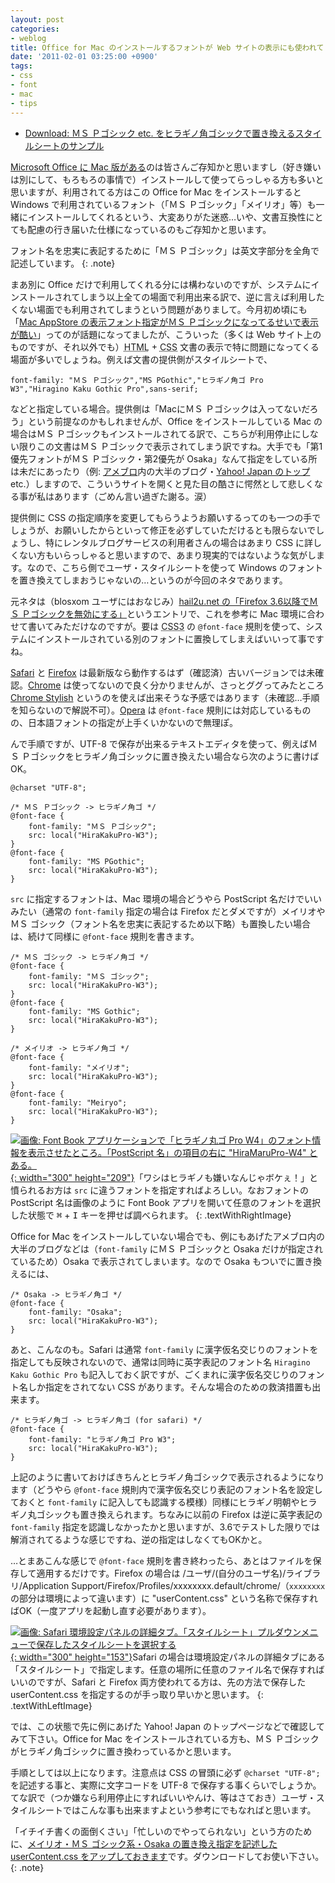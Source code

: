 ```yaml
---
layout: post
categories:
- weblog
title: Office for Mac のインストールするフォントが Web サイトの表示にも使われてしまうのはユーザ・スタイルシートで回避できるよ、というお話
date: '2011-02-01 03:25:00 +0900'
tags:
- css
- font
- mac
- tips
---
```

* [Download: ＭＳ Ｐゴシック etc. をヒラギノ角ゴシックで置き換えるスタイルシートのサンプル](/download/userContent.css)

[Microsoft Office に Mac 版がある][1]のは皆さんご存知かと思いますし（好き嫌いは別にして、もろもろの事情で）インストールして使ってらっしゃる方も多いと思いますが、利用されてる方はこの Office for Mac をインストールすると Windows で利用されているフォント（「ＭＳ Ｐゴシック」「メイリオ」等）も一緒にインストールしてくれるという、大変ありがた迷惑…いや、文書互換性にとても配慮の行き届いた仕様になっているのもご存知かと思います。

フォント名を忠実に表記するために「ＭＳ Ｐゴシック」は英文字部分を全角で記述しています。
{: .note}

まあ別に Office だけで利用してくれる分には構わないのですが、システムにインストールされてしまう以上全ての場面で利用出来る訳で、逆に言えば利用したくない場面でも利用されてしまうという問題がありまして。今月初め頃にも「[Mac AppStore の表示フォント指定がＭＳ Ｐゴシックになってるせいで表示が酷い][2]」ってのが話題になってましたが、こういった（多くは Web サイト上のものですが、それ以外でも）<abbr title="Hyper Text Markup Language">HTML</abbr> + <abbr title="Cascading Style Sheets">CSS</abbr> 文書の表示で特に問題になってくる場面が多いでしょうね。例えば文書の提供側がスタイルシートで、

    font-family: "ＭＳ Ｐゴシック","MS PGothic","ヒラギノ角ゴ Pro W3","Hiragino Kaku Gothic Pro",sans-serif;

などと指定している場合。提供側は「MacにＭＳ Ｐゴシックは入ってないだろう」という前提なのかもしれませんが、Office をインストールしている Mac の場合はＭＳ Ｐゴシックもインストールされてる訳で、こちらが利用停止にしない限りこの文書はＭＳ Ｐゴシックで表示されてしまう訳ですね。大手でも「第1優先フォントがＭＳ Ｐゴシック・第2優先が Osaka」なんて指定をしている所は未だにあったり（例: [アメブロ][3]内の大半のブログ・[Yahoo! Japan のトップ][4] etc.）しますので、こういうサイトを開くと見た目の酷さに愕然として悲しくなる事が私はあります（ごめん言い過ぎた謝る。涙）

提供側に <abbr>CSS</abbr> の指定順序を変更してもらうようお願いするってのも一つの手でしょうが、お願いしたからといって修正を必ずしていただけるとも限らないでしょうし、特にレンタルブログサービスの利用者さんの場合はあまり <abbr>CSS</abbr> に詳しくない方もいらっしゃると思いますので、あまり現実的ではないような気がします。なので、こちら側でユーザ・スタイルシートを使って Windows のフォントを置き換えてしまおうじゃないの…というのが今回のネタであります。

<!-- more -->

元ネタは（blosxom ユーザにはおなじみ）[hail2u.net の「Firefox 3.6以降でＭＳ Ｐゴシックを無効にする」][5]というエントリで、これを参考に Mac 環境に合わせて書いてみただけなのですが。要は <abbr title="Cascading Style Sheets Level3">CSS3</abbr> の `@font-face` 規則を使って、システムにインストールされている別のフォントに置換してしまえばいいって事ですね。

[Safari][6] と [Firefox][7] は最新版なら動作するはず（確認済）古いバージョンでは未確認。[Chrome][8] は使ってないので良く分かりませんが、さっとググってみたところ [Chrome Stylish][9] というのを使えば出来そうな予感ではあります（未確認…手順を知らないので解説不可）。[Opera][10] は `@font-face` 規則には対応しているものの、日本語フォントの指定が上手くいかないので無理ぽ。

んで手順ですが、UTF-8 で保存が出来るテキストエディタを使って、例えばＭＳ Ｐゴシックをヒラギノ角ゴシックに置き換えたい場合なら次のように書けばOK。

    @charset "UTF-8";
    
    /* ＭＳ Ｐゴシック -> ヒラギノ角ゴ */
    @font-face {
        font-family: "ＭＳ Ｐゴシック";
        src: local("HiraKakuPro-W3");
    }
    @font-face {
        font-family: "MS PGothic";
        src: local("HiraKakuPro-W3");
    }

`src` に指定するフォントは、Mac 環境の場合どうやら PostScript 名だけでいいみたい（通常の `font-family` 指定の場合は Firefox だとダメですが）メイリオやＭＳ ゴシック（フォント名を忠実に表記するため以下略）も置換したい場合は、続けて同様に `@font-face` 規則を書きます。

    /* ＭＳ ゴシック -> ヒラギノ角ゴ */
    @font-face {
        font-family: "ＭＳ ゴシック";
        src: local("HiraKakuPro-W3");
    }
    @font-face {
        font-family: "MS Gothic";
        src: local("HiraKakuPro-W3");
    }
    
    /* メイリオ -> ヒラギノ角ゴ */
    @font-face {
        font-family: "メイリオ";
        src: local("HiraKakuPro-W3");
    }
    @font-face {
        font-family: "Meiryo";
        src: local("HiraKakuPro-W3");
    }

[![画像: Font Book アプリケーションで「ヒラギノ丸ゴ Pro W4」のフォント情報を表示させたところ。「PostScript 名」の項目の右に &quot;HiraMaruPro-W4&quot; とある。](/images/t/weblog-2011013101_1.png){: width="300" height="209"}](/images/o/weblog-2011013101_1.png)「ワシはヒラギノも嫌いなんじゃボケぇ！」と憤られるお方は `src` に違うフォントを指定すればよろしい。なおフォントの PostScript 名は画像のように Font Book アプリを開いて任意のフォントを選択した状態で <kbd>⌘</kbd> + <kbd>I</kbd> キーを押せば調べられます。
{: .textWithRightImage}

Office for Mac をインストールしていない場合でも、例にもあげたアメブロ内の大半のブログなどは（`font-family` にＭＳ Ｐゴシックと Osaka だけが指定されているため）Osaka で表示されてしまいます。なので Osaka もついでに置き換えるには、

    /* Osaka -> ヒラギノ角ゴ */
    @font-face {
        font-family: "Osaka";
        src: local("HiraKakuPro-W3");
    }

あと、こんなのも。Safari は通常 `font-family` に漢字仮名交じりのフォントを指定しても反映されないので、通常は同時に英字表記のフォント名 `Hiragino Kaku Gothic Pro` も記入しておく訳ですが、ごくまれに漢字仮名交じりのフォント名しか指定をされてない <abbr>CSS</abbr> があります。そんな場合のための救済措置も出来ます。

    /* ヒラギノ角ゴ -> ヒラギノ角ゴ (for safari) */
    @font-face {
        font-family: "ヒラギノ角ゴ Pro W3";
        src: local("HiraKakuPro-W3");
    }

上記のように書いておけばきちんとヒラギノ角ゴシックで表示されるようになります（どうやら `@font-face` 規則内で漢字仮名交じり表記のフォント名を設定しておくと `font-family` に記入しても認識する模様）同様にヒラギノ明朝やヒラギノ丸ゴシックも置き換えられます。ちなみに以前の Firefox は逆に英字表記の `font-family` 指定を認識しなかったかと思いますが、3.6でテストした限りでは解消されてるような感じですね、逆の指定はしなくてもOKかと。

…とまあこんな感じで `@font-face` 規則を書き終わったら、あとはファイルを保存して適用するだけです。Firefox の場合は /ユーザ/(自分のユーザ名)/ライブラリ/Application Support/Firefox/Profiles/xxxxxxxx.default/chrome/（`xxxxxxxx` の部分は環境によって違います）に "userContent.css" という名称で保存すればOK（一度アプリを起動し直す必要があります）。

[![画像: Safari 環境設定パネルの詳細タブ。「スタイルシート」プルダウンメニューで保存したスタイルシートを選択する](/images/t/weblog-2011013101_2.png){: width="300" height="153"}](/images/o/weblog-2011013101_2.png)Safari の場合は環境設定パネルの詳細タブにある「スタイルシート」で指定します。任意の場所に任意のファイル名で保存すればいいのですが、Safari と Firefox 両方使われてる方は、先の方法で保存した userContent.css を指定するのが手っ取り早いかと思います。
{: .textWithLeftImage}

では、この状態で先に例にあげた Yahoo! Japan のトップページなどで確認してみて下さい。Office for Mac をインストールされている方も、ＭＳ Ｐゴシックがヒラギノ角ゴシックに置き換わっているかと思います。

手順としては以上になります。注意点は <abbr>CSS</abbr> の冒頭に必ず `@charset "UTF-8";` を記述する事と、実際に文字コードを UTF-8 で保存する事くらいでしょうか。てな訳で（つか嫌なら利用停止にすればいいやんけ、等はさておき）ユーザ・スタイルシートではこんな事も出来ますよという参考にでもなればと思います。

「イチイチ書くの面倒くさい」「忙しいのでやってられない」という方のために、[メイリオ・ＭＳ ゴシック系・Osaka の置き換え指定を記述した userContent.css をアップしておきます](/download/userContent.css)です。ダウンロードしてお使い下さい。
{: .note}



[1]: http://www.microsoft.com/japan/mac "Microsoft Office for Mac | Office For Mac"
[2]: http://togetter.com/li/86909 "Togetter - 「Mac App StoreのフォントがＭＳ Ｐゴシックだった件」"
[3]: http://ameblo.jp/ "Ameba (アメーバ)｜ブログを中心とした登録無料サイト"
[4]: http://www.yahoo.co.jp/ "Yahoo! Japan"
[5]: http://hail2u.net/blog/software/kill-ms-pgothic-in-fx36-or-later.html
[6]: http://www.apple.com/jp/safari/ "アップル - Safari – ウェブブラウジングをもっとスマートに、パワフルに。"
[7]: http://mozilla.jp/firefox/ "次世代ブラウザ Firefox - 高速・安全・カスタマイズ自在な無料ブラウザ"
[8]: http://www.google.co.jp/chrome/intl/ja/landing.html "Google Chrome - ブラウザのダウンロード"
[9]: https://chrome.google.com/extensions/detail/fjnbnpbmkenffdnngjfgmeleoegfcffe?hl=ja "Stylish - Google Chrome 拡張機能ギャラリー"
[10]: http://jp.opera.com/ "Web ブラウザ Opera | 高速かつ安全な多機能ブラウザ | 無料ダウンロード"

